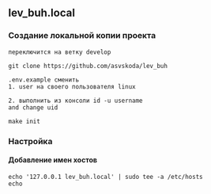 ## lev_buh.local
### Создание локальной копии проекта
```
переключится на ветку develop

git clone https://github.com/asvskoda/lev_buh

.env.example сменить 
1. user на своего пользователя linux

2. выполнить из консоли id -u username
and change uid

make init
```

### Настройка
#### Добавление имен хостов
```
echo '127.0.0.1 lev_buh.local' | sudo tee -a /etc/hosts
echo